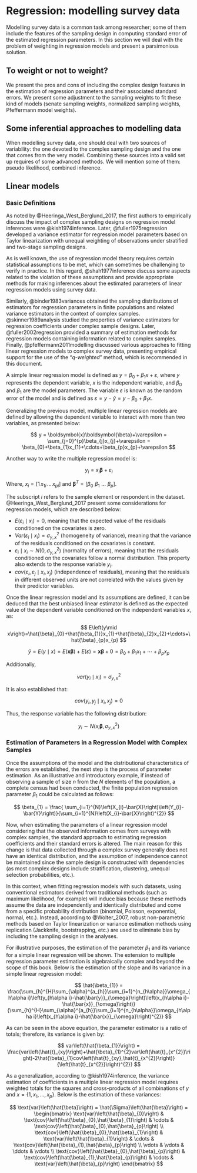 # Regression: modelling survey data

Modelling survey data is a common task among researcher; some of them include the features of the sampling design in computing standard error of the estimated regression parameters. In this section we will deal with the problem of weighting in regression models and present a parsimonious solution. 

## To weight or not to weight? 

We present the pros and cons of including the complex design features in the estimation of regression parameters and their associated standard errors. We present some adjustment to the sampling weights to fit these kind of models (senate sampling weights, normalized sampling weights, Pfeffermann model weights).

## Some inferential approaches to modelling data

When modelling survey data, one should deal with two sources of variability: the one devoted to the complex sampling design and the one that comes from the very model. Combining these sources into a valid set up requires of some advanced methods. We will mention some of them: pseudo likelihood, combined inference.

## Linear models

### Basic Definitions

As noted by @Heeringa_West_Berglund_2017, the first authors to empirically discuss the impact of complex sampling designs on regression model inferences were @kish1974inference. Later, @fuller1975regression developed a variance estimator for regression model parameters based on Taylor linearization with unequal weighting of observations under stratified and two-stage sampling designs.

As is well known, the use of regression model theory requires certain statistical assumptions to be met, which can sometimes be challenging to verify in practice. In this regard, @shah1977inference discuss some aspects related to the violation of these assumptions and provide appropriate methods for making inferences about the estimated parameters of linear regression models using survey data.

Similarly, @binder1983variances obtained the sampling distributions of estimators for regression parameters in finite populations and related variance estimators in the context of complex samples. @skinner1989analysis studied the properties of variance estimators for regression coefficients under complex sample designs. Later, @fuller2002regression provided a summary of estimation methods for regression models containing information related to complex samples. Finally, @pfeffermann2011modelling discussed various approaches to fitting linear regression models to complex survey data, presenting empirical support for the use of the “*q-weighted*” method, which is recommended in this document.

A simple linear regression model is defined as $y=\beta_{0}+\beta_{1}x+\varepsilon$, where $y$ represents the dependent variable, $x$ is the independent variable, and $\beta_{0}$ and $\beta_{1}$ are the model parameters. The variable $\varepsilon$ is known as the random error of the model and is defined as $\varepsilon=y-\hat{y}=y-\beta_{0}+\beta_{1}x$.

Generalizing the previous model, multiple linear regression models are defined by allowing the dependent variable to interact with more than two variables, as presented below:

$$
y  =  \boldsymbol{x}\boldsymbol{\beta}+\varepsilon
  =  \sum_{j=0}^{p}\beta_{j}x_{j}+\varepsilon
 =  \beta_{0}+\beta_{1}x_{1}+\cdots+\beta_{p}x_{p}+\varepsilon
$$

Another way to write the multiple regression model is:

$$
y_{i}  =  x_{i}\boldsymbol{\beta}+\varepsilon_{i}
$$

Where, $x_{i}=\left[1\,x_{1i}\,\ldots\,x_{pi}\right]$ and $\boldsymbol{\beta}^{T}=\left[\beta_{0}\,\,\beta_{1}\,\,\ldots\,\,\beta_{p}\right]$.

The subscript $i$ refers to the sample element or respondent in the dataset. @Heeringa_West_Berglund_2017 present some considerations for regression models, which are described below:

-   $E\left(\varepsilon_{i}\mid x_{i}\right)=0$, meaning that the expected value of the residuals conditioned on the covariates is zero.
-   $Var\left(\varepsilon_{i}\mid x_{i}\right)=\sigma_{y,x}^{2}$ (homogeneity of variance), meaning that the variance of the residuals conditioned on the covariates is constant.
-   $\varepsilon_{i}\mid x_{i}\sim N\left(0,\,\sigma_{y,x}^{2}\right)$ (normality of errors), meaning that the residuals conditioned on the covariates follow a normal distribution. This property also extends to the response variable $y_{i}$.
-   $cov\left(\varepsilon_{i},\,\varepsilon_{j}\mid x_{i},x_{j}\right)$ (independence of residuals), meaning that the residuals in different observed units are not correlated with the values given by their predictor variables.

Once the linear regression model and its assumptions are defined, it can be deduced that the best unbiased linear estimator is defined as the expected value of the dependent variable conditioned on the independent variables $x$, as:

$$
E\left(y\mid x\right)=\hat{\beta}_{0}+\hat{\beta_{1}}x_{1}+\hat{\beta}_{2}x_{2}+\cdots+\hat{\beta}_{p}x_{p}
$$

$$
\hat{y}  =  E\left(y\mid x\right)
 =  E\left(\boldsymbol{x}\boldsymbol{\beta}\right)+E\left(\varepsilon\right)
=  \boldsymbol{x}\boldsymbol{\beta}+0
  =  \beta_{0}+\beta_{1}x_{1}+\cdots+\beta_{p}x_{p}
$$

Additionally,

$$
var\left(y_{i}\mid x_{i}\right)  =  \sigma_{y,x}^{2}
$$

It is also established that:

$$
cov\left(y_{i},y_{j}\mid x_{i},x_{j}\right)  = 0
$$

Thus, the response variable has the following distribution:

$$
y_{i}  \sim  N\left(x_{i}\boldsymbol{\beta},\sigma_{y,x}^{2}\right)
$$

### Estimation of Parameters in a Regression Model with Complex Samples

Once the assumptions of the model and the distributional characteristics of the errors are established, the next step is the process of parameter estimation. As an illustrative and introductory example, if instead of observing a sample of size $n$ from the $N$ elements of the population, a complete census had been conducted, the finite population regression parameter $\beta_{1}$ could be calculated as follows:

$$
\beta_{1}  =  \frac{ \sum_{i=1}^{N}\left(X_{i}-\bar{X}\right)\left(Y_{i}-\bar{Y}\right)}{\sum_{i=1}^{N}\left(X_{i}-\bar{X}\right)^{2}}
$$


Now, when estimating the parameters of a linear regression model considering that the observed information comes from surveys with complex samples, the standard approach to estimating regression coefficients and their standard errors is altered. The main reason for this change is that data collected through a complex survey generally does not have an identical distribution, and the assumption of independence cannot be maintained since the sample design is constructed with dependencies (as most complex designs include stratification, clustering, unequal selection probabilities, etc.).

In this context, when fitting regression models with such datasets, using conventional estimators derived from traditional methods (such as maximum likelihood, for example) will induce bias because these methods assume the data are independently and identically distributed and come from a specific probability distribution (binomial, Poisson, exponential, normal, etc.). Instead, according to @Wolter_2007, robust non-parametric methods based on Taylor linearization or variance estimation methods using replication (Jackknife, bootstrapping, etc.) are used to eliminate bias by including the sampling design in the analyses.

For illustrative purposes, the estimation of the parameter $\beta_{1}$ and its variance for a simple linear regression will be shown. The extension to multiple regression parameter estimation is algebraically complex and beyond the scope of this book. Below is the estimation of the slope and its variance in a simple linear regression model:


$$
\hat{\beta_{1}} = \frac{\sum_{h}^{H}\sum_{\alpha}^{a_{h}}\sum_{i=1}^{n_{h\alpha}}\omega_{h\alpha i}\left(y_{h\alpha i}-\hat{\bar{y}}_{\omega}\right)\left(x_{h\alpha i}-\hat{\bar{x}}_{\omega}\right)}{\sum_{h}^{H}\sum_{\alpha}^{a_{h}}\sum_{i=1}^{n_{h\alpha}}\omega_{h\alpha i}\left(x_{h\alpha i}-\hat{\bar{x}}_{\omega}\right)^{2}}
$$


As can be seen in the above equation, the parameter estimator is a ratio of totals; therefore, its variance is given by:

$$
var\left(\hat{\beta_{1}}\right)  =  \frac{var\left(\hat{t}_{xy}\right)+\hat{\beta}_{1}^{2}var\left(\hat{t}_{x^{2}}\right)-2\hat{\beta}_{1}cov\left(\hat{t}_{xy},\hat{t}_{x^{2}}\right)}{\left(\hat{t}_{x^{2}}\right)^{2}}
$$

As a generalization, according to @kish1974inference, the variance estimation of coefficients in a multiple linear regression model requires weighted totals for the squares and cross-products of all combinations of $y$ and $x = \{1, x_{1}, \ldots, x_{p}\}$. Below is the estimation of these variances:




$$
\text{var}\left(\hat{\beta}\right) = \hat{\Sigma}\left(\hat{\beta}\right) = 
\begin{bmatrix}
\text{var}\left(\hat{\beta}_{0}\right) & \text{cov}\left(\hat{\beta}_{0},\hat{\beta}_{1}\right) & \cdots & \text{cov}\left(\hat{\beta}_{0},\hat{\beta}_{p}\right) \\
\text{cov}\left(\hat{\beta}_{0},\hat{\beta}_{1}\right) & \text{var}\left(\hat{\beta}_{1}\right) & \cdots & \text{cov}\left(\hat{\beta}_{1},\hat{\beta}_{p}\right) \\
\vdots & \vdots & \ddots & \vdots \\
\text{cov}\left(\hat{\beta}_{0},\hat{\beta}_{p}\right) & \text{cov}\left(\hat{\beta}_{1},\hat{\beta}_{p}\right) & \cdots & \text{var}\left(\hat{\beta}_{p}\right)
\end{bmatrix}
$$


